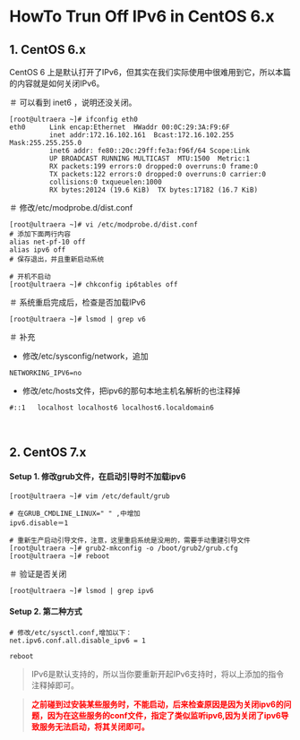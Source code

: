 # HowTo Trun Off IPv6 in CentOS 6.x


## 1. CentOS 6.x

CentOS 6 上是默认打开了IPv6，但其实在我们实际使用中很难用到它，所以本篇的内容就是如何关闭IPv6。

＃ 可以看到 inet6 ，说明还没关闭。
```
[root@ultraera ~]# ifconfig eth0
eth0      Link encap:Ethernet  HWaddr 00:0C:29:3A:F9:6F
          inet addr:172.16.102.161  Bcast:172.16.102.255  Mask:255.255.255.0
          inet6 addr: fe80::20c:29ff:fe3a:f96f/64 Scope:Link
          UP BROADCAST RUNNING MULTICAST  MTU:1500  Metric:1
          RX packets:199 errors:0 dropped:0 overruns:0 frame:0
          TX packets:122 errors:0 dropped:0 overruns:0 carrier:0
          collisions:0 txqueuelen:1000
          RX bytes:20124 (19.6 KiB)  TX bytes:17182 (16.7 KiB)
```

＃ 修改/etc/modprobe.d/dist.conf
```
[root@ultraera ~]# vi /etc/modprobe.d/dist.conf
# 添加下面两行内容
alias net-pf-10 off
alias ipv6 off
# 保存退出，并且重新启动系统

# 开机不启动
[root@ultraera ~]# chkconfig ip6tables off
```

＃ 系统重启完成后，检查是否加载IPv6
```
[root@ultraera ~]# lsmod | grep v6
```

＃ 补充

* 修改/etc/sysconfig/network，追加
```
NETWORKING_IPV6=no
```

* 修改/etc/hosts文件，把ipv6的那句本地主机名解析的也注释掉
```
#::1   localhost localhost6 localhost6.localdomain6
```

<br>

## 2. CentOS 7.x

#### Setup 1. 修改grub文件，在启动引导时不加载ipv6
```
[root@ultraera ~]# vim /etc/default/grub

# 在GRUB_CMDLINE_LINUX=" " ,中增加
ipv6.disable＝1

# 重新生产启动引导文件，注意，这里重启系统是没用的，需要手动重建引导文件
[root@ultraera ~]# grub2-mkconfig -o /boot/grub2/grub.cfg
[root@ultraera ~]# reboot
```

＃ 验证是否关闭
```
[root@ultraera ~]# lsmod | grep ipv6
```

#### Setup 2. 第二种方式
```
# 修改/etc/sysctl.conf,增加以下：
net.ipv6.conf.all.disable_ipv6 = 1

reboot
```
> IPv6是默认支持的，所以当你要重新开起IPv6支持时，将以上添加的指令注释掉即可。

> <font color=red><b>之前碰到过安装某些服务时，不能启动，后来检查原因是因为关闭ipv6的问题，因为在这些服务的conf文件，指定了类似监听ipv6,因为关闭了ipv6导致服务无法启动，将其关闭即可。<b></font>


